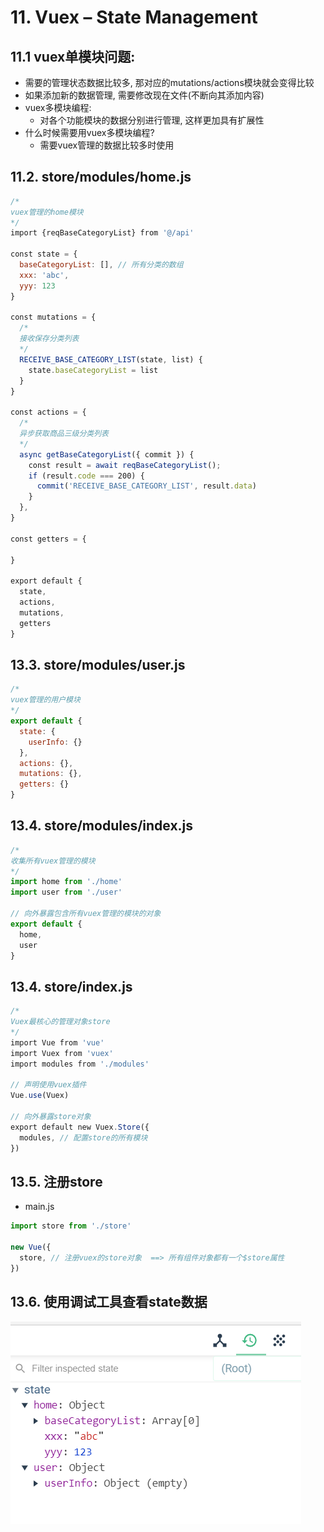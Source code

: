 # 11. Vuex – State Management

## 11.1 vuex单模块问题: 
  - 需要的管理状态数据比较多, 那对应的mutations/actions模块就会变得比较
  - 如果添加新的数据管理, 需要修改现在文件(不断向其添加内容) 
- vuex多模块编程: 
  - 对各个功能模块的数据分别进行管理, 这样更加具有扩展性
- 什么时候需要用vuex多模块编程?  
  - 需要vuex管理的数据比较多时使用



## 11.2. store/modules/home.js

```js
/* 
vuex管理的home模块
*/
import {reqBaseCategoryList} from '@/api'

const state = {
  baseCategoryList: [], // 所有分类的数组
  xxx: 'abc',
  yyy: 123
}

const mutations = {
  /* 
  接收保存分类列表
  */
  RECEIVE_BASE_CATEGORY_LIST(state, list) {
    state.baseCategoryList = list
  }
}

const actions = {
  /* 
  异步获取商品三级分类列表
  */
  async getBaseCategoryList({ commit }) {
    const result = await reqBaseCategoryList();
    if (result.code === 200) {
      commit('RECEIVE_BASE_CATEGORY_LIST', result.data)
    }
  },
}

const getters = {

}

export default {
  state,
  actions,
  mutations,
  getters
}
```



## 13.3. store/modules/user.js

```js
/* 
vuex管理的用户模块
*/
export default {
  state: {
    userInfo: {}
  },
  actions: {},
  mutations: {},
  getters: {}
}
```



## 13.4. store/modules/index.js

```js
/* 
收集所有vuex管理的模块
*/
import home from './home'
import user from './user'

// 向外暴露包含所有vuex管理的模块的对象
export default {
  home,
  user
}
```



## 13.4. store/index.js

```js
/* 
Vuex最核心的管理对象store
*/
import Vue from 'vue'
import Vuex from 'vuex'
import modules from './modules'

// 声明使用vuex插件
Vue.use(Vuex)

// 向外暴露store对象
export default new Vuex.Store({
  modules, // 配置store的所有模块
})
```

## 13.5. 注册store
- main.js
```js
import store from './store'

new Vue({
  store, // 注册vuex的store对象  ==> 所有组件对象都有一个$store属性
})
```

 

## 13.6. 使用调试工具查看state数据

![image-20201222212813157](./images/image-20201222212813157.png)